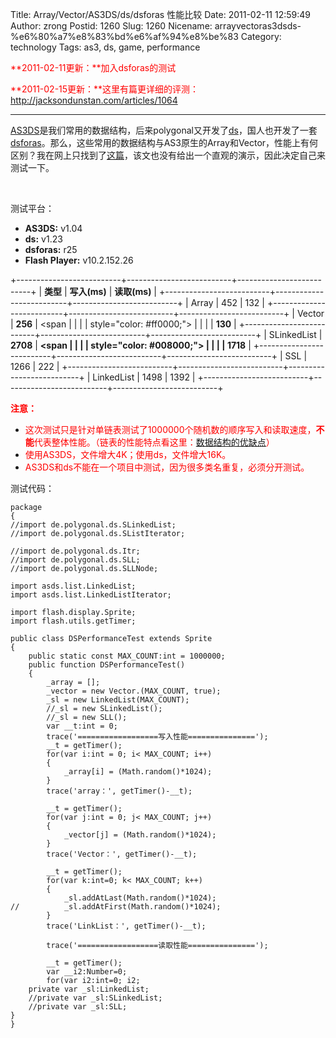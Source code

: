 Title: Array/Vector/AS3DS/ds/dsforas 性能比较
Date: 2011-02-11 12:59:49
Author: zrong
Postid: 1260
Slug: 1260
Nicename: arrayvectoras3dsds-%e6%80%a7%e8%83%bd%e6%af%94%e8%be%83
Category: technology
Tags: as3, ds, game, performance

<span
style="color: #ff0000;">**2011-02-11更新：**加入dsforas的测试</span>

<span
style="color: #ff0000;">**2011-02-15更新：**这里有篇更详细的评测：<http://jacksondunstan.com/articles/1064></span>

------------------------------------------------------------------------

[AS3DS](http://lab.polygonal.de/as3ds/)是我们常用的数据结构，后来polygonal又开发了[ds](http://code.google.com/p/polygonal/)，国人也开发了一套[dsforas](http://code.google.com/p/dsforas/)。那么，这些常用的数据结构与AS3原生的Array和Vector，性能上有何区别？我在网上只找到了[这篇](http://lab.polygonal.de/2009/03/12/hx3ds/)，该文也没有给出一个直观的演示，因此决定自己来测试一下。

 

测试平台：

-   **AS3DS:** v1.04
-   **ds:** v1.23
-   **dsforas:** r25
-   **Flash Player:** v10.2.152.26

+--------------------------+--------------------------+--------------------------+
| **类型**                 | **写入(ms)**             | **读取(ms)**             |
+--------------------------+--------------------------+--------------------------+
| Array                    | 452                      | 132                      |
+--------------------------+--------------------------+--------------------------+
| Vector                   | **256**                  | <span                    |
|                          |                          | style="color: #ff0000;"> |
|                          |                          | **130**</span>           |
+--------------------------+--------------------------+--------------------------+
| SLinkedList              | **2708**                 | **<span                  |
|                          |                          | style="color: #008000;"> |
|                          |                          | **1718**</span>**        |
+--------------------------+--------------------------+--------------------------+
| SSL                      | 1266                     | 222                      |
+--------------------------+--------------------------+--------------------------+
| LinkedList               | 1498                     | 1392                     |
+--------------------------+--------------------------+--------------------------+

**<span style="color: #ff0000;">**注意：**</span>**

-   <span
    style="color: #ff0000;">这次测试只是针对单链表测试了1000000个随机数的顺序写入和读取速度，**不能**代表整体性能。（链表的性能特点看这里：[数据结构的优缺点](http://zengrong.net/post/1262.htm)）</span>
-   <span
    style="color: #ff0000;">使用AS3DS，文件增大4K；使用ds，文件增大16K。</span>
-   <span
    style="color: #ff0000;">AS3DS和ds不能在一个项目中测试，因为很多类名重复，必须分开测试。</span>

<!--more-->

测试代码：

``` {lang="actionscript"}
package
{
//import de.polygonal.ds.SLinkedList;
//import de.polygonal.ds.SListIterator;

//import de.polygonal.ds.Itr;
//import de.polygonal.ds.SLL;
//import de.polygonal.ds.SLLNode;

import asds.list.LinkedList;
import asds.list.LinkedListIterator;

import flash.display.Sprite;
import flash.utils.getTimer;

public class DSPerformanceTest extends Sprite
{
    public static const MAX_COUNT:int = 1000000;
    public function DSPerformanceTest()
    {
        _array = [];
        _vector = new Vector.(MAX_COUNT, true);
        _sl = new LinkedList(MAX_COUNT);
        //_sl = new SLinkedList();
        //_sl = new SLL();
        var __t:int = 0;
        trace('==================写入性能===============');
        __t = getTimer();
        for(var i:int = 0; i< MAX_COUNT; i++)
        {
            _array[i] = (Math.random()*1024);
        }
        trace('array：', getTimer()-__t);

        __t = getTimer();
        for(var j:int = 0; j< MAX_COUNT; j++)
        {
            _vector[j] = (Math.random()*1024);
        }
        trace('Vector：', getTimer()-__t);

        __t = getTimer();
        for(var k:int=0; k< MAX_COUNT; k++)
        {
            _sl.addAtLast(Math.random()*1024);
//          _sl.addAtFirst(Math.random()*1024);
        }
        trace('LinkList：', getTimer()-__t);

        trace('==================读取性能===============');

        __t = getTimer();
        var __i2:Number=0;
        for(var i2:int=0; i2;
    private var _sl:LinkedList;
    //private var _sl:SLinkedList;
    //private var _sl:SLL;
}
}
```
